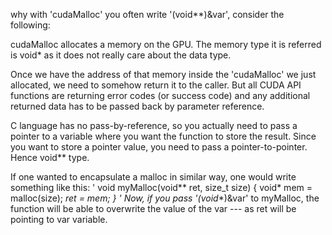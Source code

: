 why with 'cudaMalloc' you often write '(void**)&var', consider the following:

cudaMalloc allocates a memory on the GPU. The memory type it is referred is void* as it does not really care about the data type.

Once we have the address of that memory inside the 'cudaMalloc' we just allocated, we need to somehow return it to the caller. But all CUDA API functions are returning error codes (or success code) and any additional returned data has to be passed back by parameter reference.

C language has no pass-by-reference, so you actually need to pass a pointer to a variable where you want the function to store the result. Since you want to store a pointer value, you need to pass a pointer-to-pointer. Hence void** type.

If one wanted to encapsulate a malloc in similar way, one would write something like this:
'
void myMalloc(void** ret, size_t size) {
    void* mem = malloc(size);
    *ret = mem;
}
'
Now, if you pass '(void**)&var' to myMalloc, the function will be able to overwrite the value of the var --- as ret will be pointing to var variable.



